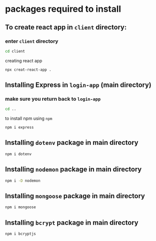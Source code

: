 # packages required to install
## To create react app in `client` directory:
### enter `client` directory
```bash
cd client
```
creating react app
```bash
npx creat-react-app .
```
## Installing Express in `login-app` (main directory)
### make sure you return back to `login-app`
```bash
cd ..
```
to install npm using `npm`
```bash
npm i express
```
## Installing `dotenv` package in main directory
```bash
npm i dotenv
```
## Installing `nodemon` package in main directory
```bash
npm i -D nodemon
```
## Installing `mongoose` package in main directory
```bash
npm i mongoose
```
## Installing `bcrypt` package in main directory
```bash
npm i bcryptjs
```